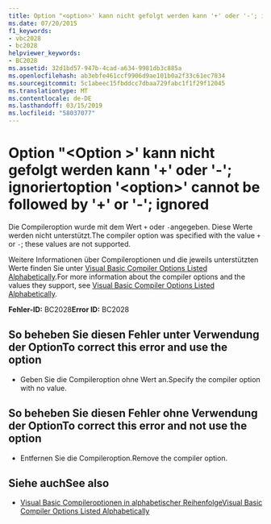 ```yaml
---
title: Option "<option>' kann nicht gefolgt werden kann '+' oder '-'; ignoriert
ms.date: 07/20/2015
f1_keywords:
- vbc2028
- bc2028
helpviewer_keywords:
- BC2028
ms.assetid: 32d1bd57-947b-4cad-a634-9981db3c885a
ms.openlocfilehash: ab3ebfe461ccf9906d9ae101b0a2f33c61ec7834
ms.sourcegitcommit: 5c1abeec15fbddcc7dbaa729fabc1f1f29f12045
ms.translationtype: MT
ms.contentlocale: de-DE
ms.lasthandoff: 03/15/2019
ms.locfileid: "58037077"
---
```

# <a name="option-option-cannot-be-followed-by--or---ignored"></a><span data-ttu-id="dbf0a-102">Option "\<Option >' kann nicht gefolgt werden kann '+' oder '-'; ignoriert</span><span class="sxs-lookup"><span data-stu-id="dbf0a-102">option '\<option>' cannot be followed by '+' or '-'; ignored</span></span>
<span data-ttu-id="dbf0a-103">Die Compileroption wurde mit dem Wert `+` oder `-`angegeben. Diese Werte werden nicht unterstützt.</span><span class="sxs-lookup"><span data-stu-id="dbf0a-103">The compiler option was specified with the value `+` or `-`; these values are not supported.</span></span>  
  
 <span data-ttu-id="dbf0a-104">Weitere Informationen über Compileroptionen und die jeweils unterstützten Werte finden Sie unter [Visual Basic Compiler Options Listed Alphabetically](../../visual-basic/reference/command-line-compiler/compiler-options-listed-alphabetically.md).</span><span class="sxs-lookup"><span data-stu-id="dbf0a-104">For more information about the compiler options and the values they support, see [Visual Basic Compiler Options Listed Alphabetically](../../visual-basic/reference/command-line-compiler/compiler-options-listed-alphabetically.md).</span></span>  
  
 <span data-ttu-id="dbf0a-105">**Fehler-ID:** BC2028</span><span class="sxs-lookup"><span data-stu-id="dbf0a-105">**Error ID:** BC2028</span></span>  
  
## <a name="to-correct-this-error-and-use-the-option"></a><span data-ttu-id="dbf0a-106">So beheben Sie diesen Fehler unter Verwendung der Option</span><span class="sxs-lookup"><span data-stu-id="dbf0a-106">To correct this error and use the option</span></span>  
  
-   <span data-ttu-id="dbf0a-107">Geben Sie die Compileroption ohne Wert an.</span><span class="sxs-lookup"><span data-stu-id="dbf0a-107">Specify the compiler option with no value.</span></span>  
  
## <a name="to-correct-this-error-and-not-use-the-option"></a><span data-ttu-id="dbf0a-108">So beheben Sie diesen Fehler ohne Verwendung der Option</span><span class="sxs-lookup"><span data-stu-id="dbf0a-108">To correct this error and not use the option</span></span>  
  
-   <span data-ttu-id="dbf0a-109">Entfernen Sie die Compileroption.</span><span class="sxs-lookup"><span data-stu-id="dbf0a-109">Remove the compiler option.</span></span>  
  
## <a name="see-also"></a><span data-ttu-id="dbf0a-110">Siehe auch</span><span class="sxs-lookup"><span data-stu-id="dbf0a-110">See also</span></span>

- [<span data-ttu-id="dbf0a-111">Visual Basic Compileroptionen in alphabetischer Reihenfolge</span><span class="sxs-lookup"><span data-stu-id="dbf0a-111">Visual Basic Compiler Options Listed Alphabetically</span></span>](../../visual-basic/reference/command-line-compiler/compiler-options-listed-alphabetically.md)
